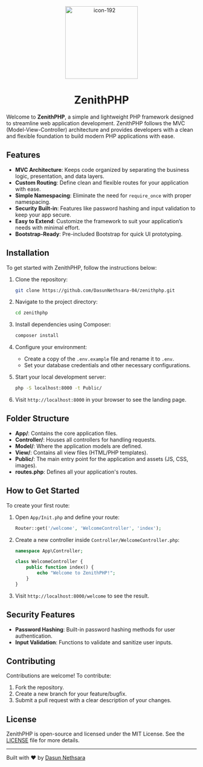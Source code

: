 <div style="text-align: center;">
    <img src="https://github.com/user-attachments/assets/ab329545-9c44-4e85-aabe-6f4dc0f0512c" alt="icon-192" width="192" height="192">
</div>
    <h1 style="text-align: center">ZenithPHP</h1>

Welcome to **ZenithPHP**, a simple and lightweight PHP framework designed to streamline web application development.
ZenithPHP follows the MVC (Model-View-Controller) architecture and provides developers with a clean and flexible
foundation to build modern PHP applications with ease.

## Features

- **MVC Architecture**: Keeps code organized by separating the business logic, presentation, and data layers.
- **Custom Routing**: Define clean and flexible routes for your application with ease.
- **Simple Namespacing**: Eliminate the need for `require_once` with proper namespacing.
- **Security Built-in**: Features like password hashing and input validation to keep your app secure.
- **Easy to Extend**: Customize the framework to suit your application’s needs with minimal effort.
- **Bootstrap-Ready**: Pre-included Bootstrap for quick UI prototyping.

## Installation

To get started with ZenithPHP, follow the instructions below:

1. Clone the repository:
    ```bash
    git clone https://github.com/DasunNethsara-04/zenithphp.git
    ```

2. Navigate to the project directory:
    ```bash
    cd zenithphp
    ```

3. Install dependencies using Composer:
    ```bash
    composer install
    ```

4. Configure your environment:
    - Create a copy of the `.env.example` file and rename it to `.env`.
    - Set your database credentials and other necessary configurations.

5. Start your local development server:
    ```bash
    php -S localhost:8000 -t Public/
    ```

6. Visit `http://localhost:8000` in your browser to see the landing page.

## Folder Structure

- **App/**: Contains the core application files.
- **Controller/**: Houses all controllers for handling requests.
- **Model/**: Where the application models are defined.
- **View/**: Contains all view files (HTML/PHP templates).
- **Public/**: The main entry point for the application and assets (JS, CSS, images).
- **routes.php**: Defines all your application's routes.

## How to Get Started

To create your first route:

1. Open `App/Init.php` and define your route:
    ```php
    Router::get('/welcome', 'WelcomeController', 'index');
    ```

2. Create a new controller inside `Controller/WelcomeController.php`:
    ```php
    namespace App\Controller;

    class WelcomeController {
        public function index() {
            echo "Welcome to ZenithPHP!";
        }
    }
    ```

3. Visit `http://localhost:8000/welcome` to see the result.

## Security Features

- **Password Hashing**: Built-in password hashing methods for user authentication.
- **Input Validation**: Functions to validate and sanitize user inputs.

## Contributing

Contributions are welcome! To contribute:

1. Fork the repository.
2. Create a new branch for your feature/bugfix.
3. Submit a pull request with a clear description of your changes.

## License

ZenithPHP is open-source and licensed under the MIT License. See the [LICENSE](LICENSE) file for more details.

---

Built with ❤️ by [Dasun Nethsara](https://techsaralk.epizy.com)
